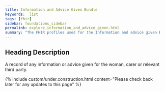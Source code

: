 ```yaml
---
title: Information and Advice Given Bundle
keywords:  list
tags: [fhir]
sidebar: foundations_sidebar
permalink: explore_information_and_advice_given.html
summary: "The FHIR profiles used for the Information and advice given Bundle"
---
```


## Heading Description ##
A record of any information or advice given for the woman, carer or relevant third party.

{% include custom/under.construction.html content="Please check back later for any updates to this page" %}

